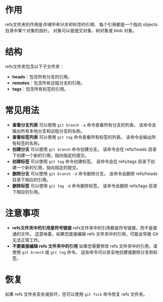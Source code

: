 # 作用
refs文件夹的作用是*存储所有分支和标签的引用*。 每个引用都是一个指向 objects 目录中某个对象的指针。 对象可以是提交对象、树对象或 blob 对象。
# 结构
refs文件夹包含以下子文件夹：
- **heads**：包含所有分支的引用。
- **remotes**：包含所有远程分支的引用。
- **tags**：包含所有标签的引用。
# 常见用法
- **查看分支列表**
可以使用 `git branch -a` 命令查看所有分支的列表。 该命令会输出所有本地分支和远程分支的名称。
- **查看标签列表**
可以使用 `git tag` 命令查看所有标签的列表。 该命令会输出所有标签的名称。
- **创建分支**
可以使用 `git branch` 命令创建分支。 该命令会在 refs/heads 目录下创建一个新的引用，指向指定的提交。
- **创建标签**
可以使用 `git tag` 命令创建标签。 该命令会在 refs/tags 目录下创建一个新的引用，指向指定的提交。
- **删除分支**
可以使用 `git branch -d` 命令删除分支。 该命令会删除 refs/heads 目录下相应的引用。
- **删除标签**
可以使用 `git tag -d` 命令删除标签。 该命令会删除 refs/tags 目录下相应的引用。
# 注意事项
- **refs文件夹中的引用是符号链接**
refs文件夹中的引用都是符号链接，而不是普通的文件。 这意味着，如果您直接编辑 refs 文件夹中的引用，可能会导致 Git 无法正常工作。
- **不要直接编辑 refs 文件夹中的引用**
如果您需要修改 refs 文件夹中的引用，请使用 `git branch` 或 `git tag` 命令。 这些命令可以安全地创建或删除分支和标签。
# 恢复
如果 refs 文件夹丢失或损坏，您可以使用 `git fsck` 命令恢复 refs 文件夹。